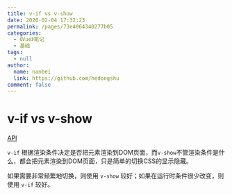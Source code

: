 ```yaml
---
title: v-if vs v-show
date: 2020-02-04 17:32:23
permalink: /pages/73e4064340277b05
categories: 
  - 《Vue》笔记
  - 基础
tags: 
  - null
author: 
  name: nanbei
  link: https://github.com/hedongshu
comment: false
---
```

# v-if vs v-show

[API](https://cn.vuejs.org/v2/guide/conditional.html#v-if-vs-v-show)

`v-if` 根据渲染条件决定是否把元素渲染到DOM页面，而`v-show`不管渲染条件是什么，都会把元素渲染到DOM页面，只是简单的切换CSS的显示隐藏。
<!-- more -->
如果需要非常频繁地切换，则使用 `v-show` 较好；如果在运行时条件很少改变，则使用 `v-if` 较好。

